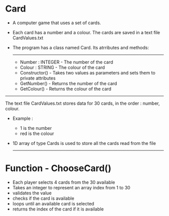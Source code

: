 # Card

- A computer game that uses a set of cards.
- Each card has a number and a colour. The cards are saved in a text file CardValues.txt
- The program has a class named Card. Its atrributes and methods:

  ---
  - Number : INTEGER - The number of the card
  - Colour : STRING -  The colour of the card
  - Constructor() - Takes two values as parameters and sets them to private attributes
  - GetNumber() - Returns the number of the card
  - GetColour() - Returns the colour of the card
 
---
The text file CardValues.txt stores data for 30 cards, in the order : number, colour.
- Example : 
  - 1 is the number
  - red is the colour
- 1D array of type Cards is used to store all the cards read from the file

   ---
# Function - ChooseCard()
- Each player selects 4 cards from the 30 available
- Takes an integer to represent an array index from 1 to 30
- validates the value
- checks if the card is available
- loops until an available card is selected
- returns the index of the card if it is available
